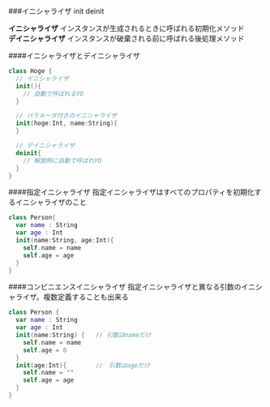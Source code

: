###イニシャライザ init deinit

  **イニシャライザ** インスタンスが生成されるときに呼ばれる初期化メソッド  
  **デイニシャライザ** インスタンスが破棄される前に呼ばれる後処理メソッド  

####イニシャライザとデイニシャライザ

```swift
class Hoge {
  // イニシャライザ
  init(){
    // 自動で呼ばれるYO
  }

  // パラメータ付きのイニシャライザ
  init(hoge:Int, name:String){
  }

  // デイニシャライザ
  deinit{
    // 解放時に自動で呼ばれYO
  }
}
```

####指定イニシャライザ
指定イニシャライザはすべてのプロパティを初期化するイニシャライザのこと

```swift
class Person{
  var name : String
  var age : Int
  init(name:String, age:Int){
    self.name = name
    self.age = age
  }
}
```

####コンビニエンスイニシャライザ
指定イニシャライザと異なる引数のイニシャライザ。複数定義することも出来る

```swift
class Person {
  var name : String
  var age : Int
  init(name:String) {   // 引数はnameだけ
    self.name = name
    self.age = 0
  }
  init(age:Int){        //　引数はageだけ
    self.name = ""
    self.age = age
  }
}
```

